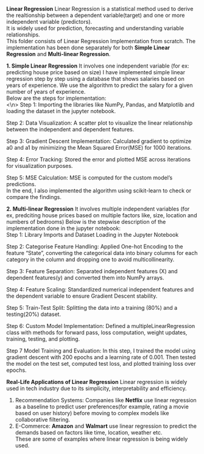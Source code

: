 **Linear Regression**
Linear Regression is a statistical method used to derive the realtionship between a dependent variable(target) and one or more independent variable (predictors).<br/> It is widely used for prediction, forecasting and understanding variable relationships.<br/> 
This folder consists of Linear Regression Implementation from scratch. The implementation has been done separately for both **Simple Linear Regression** and **Multi-linear Regression**.


**1. Simple Linear Regression**
It involves one independent variable (for ex: predicting house price based on size) 
I have implemented simple linear regression step by step using a database that shows salaries based on years of experience. We use the algorithm to predict the salary for a given number of years of experience.<br/>
Below are the steps for implementation:<br/><\n>
Step 1: Importing the libraries like NumPy, Pandas, and Matplotlib and loading the dataset in the jupyter notebook.

Step 2: Data Visualization: A scatter plot to visualize the linear relationship between the independent and dependent features.

Step 3: Gradient Descent Implementation: 
Calculated gradient to optimize a0 and a1 by minimizing the Mean Squared Error(MSE)  for 1000 iterations. 

Step 4: Error Tracking: Stored the error and plotted MSE across iterations for visualization purposes.

Step 5: MSE Calculation: MSE is computed for the custom model’s predictions.<br/>
In the end, I also implemented the algorithm using scikit-learn to check or compare the findings.

**2. Multi-linear Regression**
It involves multiple independent variables (for ex, predciting house prices based on multiple factors like, size, location and numbers of bedrooms)
Below is the stepwise description of the implementation done in the jupyter notebook:<br/>
Step 1: Library Imports and Dataset Loading in the Jupyter Notebook

Step 2: Categorise Feature Handling: 
Applied One-hot Encoding to the feature “State”, converting the categorical data into binary columns for each category in the column and dropping one to avoid multicollinearity.

Step 3: Feature Separation: 
Separated independent features (X) and dependent features(y) and converted them into NumPy arrays.

Step 4: Feature Scaling: 
Standardized numerical independent features and the dependent variable to ensure Gradient Descent stability.

Step 5: Train-Test Split:
Splitting the data into a training (80%) and a testing(20%) dataset.

Step 6: Custom Model Implementation: 
Defined a multipleLinearRegression class with methods for forward pass, loss computation, weight updates, training, testing, and plotting.

Step 7 Model Training and Evaluation: 
In this step, I trained the model using gradient descent with 200 epochs and a learning rate of 0.001.
Then tested the model on the test set, computed test loss, and plotted training loss over epochs.

**Real-Life Applications of Linear Regression**
Linear regression is widely used in tech industry due to its simplicity, interpretability and efficiency.<br/>
1. Recommendation Systems:
   Companies like **Netflix** use linear regression as a baseline to predict user 
   preferences(for example, rating a movie based on user history) before moving to complex 
   models like collaborative filtering.
2. E-Commerce:
   **Amazon** and **Walmart** use linear  regression to predict the demands based on factors 
   like time, location, weather etc.<br/>These are some of examples where linear regression is being widely used.
